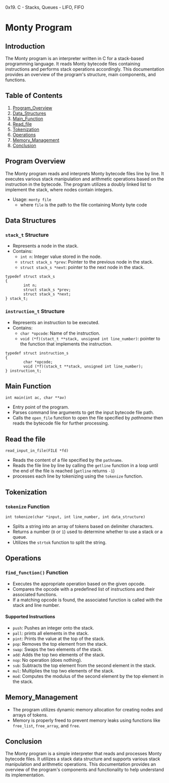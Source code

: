 0x19. C - Stacks, Queues - LIFO, FIFO

Monty Program
=====================================


Introduction
------------

The Monty program is an interpreter written in C for a stack-based programming language.
It reads Monty bytecode files containing instructions and performs stack operations accordingly. This documentation provides an overview of the program's structure, main components, and functions.

## Table of Contents
1. [Program_Overview](#program_overview)
2. [Data_Structures](#data_structures)
3. [Main_Function](#main_function)
4. [Read_file](#read_file)
5. [Tokenization](#tokenization)
6. [Operations](#operations)
7. [Memory_Management](#memory_management)
8. [Conclusion](#conclusion)

## Program Overview

The Monty program reads and interprets Monty bytecode files line by line.
It executes various stack manipulation and arithmetic operations based on the instruction in the bytecode. The program utilizes a doubly linked list to implement the stack, where nodes contain integers.
- Usage: `monty file`
    - where `file` is the path to the file containing Monty byte code

## Data Structures
### `stack_t` Structure
- Represents a node in the stack.
- Contains:
    - `int n`: Integer value stored in the node.
    - `struct stack_s *prev`: Pointer to the previous node in the stack.
    - `struct stack_s *next`: pointer to the next node in the stack.
```
typedef struct stack_s
{
        int n;
        struct stack_s *prev;
        struct stack_s *next;
} stack_t;

```
### `instruction_t` Structure
- Represents an instruction to be executed.
- Contains:
    - `char *opcode`: Name of the instruction.
    - `void (*f)(stact_t **stack, unsigned int line_number)`: pointer to the function that implements the instruction.
```
typedef struct instruction_s
{
        char *opcode;
        void (*f)(stack_t **stack, unsigned int line_number);
} instruction_t;

```
## Main Function
`int main(int ac, char **av)`
- Entry point of the program.
- Parses command line arguments to get the input bytecode file path.
- Calls the `open_file` function to open the file specified by *pathname* then reads the bytecode file for further processing.

## Read the file
`read_input_in_file(FILE *fd)`
- Reads the content of a file specified by the `pathname`.
- Reads the file line by line by calling the `getline` function in a loop until the end of the file is reached (`getline` returns `-1`) 
- processes each line by tokenizing using the `tokenize` function.

## Tokenization
### `tokenize` Function
`int tokenize(char *input, int line_number, int data_structure)`
- Splits a string into an array of tokens based on delimiter characters.
- Returns a number (`0` or `1`) used to determine whether to use a stack or a queue.
- Utilizes the `strtok` function to split the string.

## Operations
### `find_function()` Function
- Executes the appropriate operation based on the given opcode.
- Compares the opcode with a predefined list of instructions and their associated functions.
- If a matching opcode is found, the associated function is called with the stack and line number.

#### Supported Instructions
- `push`: Pushes an integer onto the stack.
- `pall`: prints all elements in the stack.
- `pint`: Prints the value at the top of the stack.
- `pop`: Removes the top element from the stack.
- `swap`: Swaps the two elements of the stack.
- `add`: Adds the top two elements of the stack.
- `nop`: No operation (does nothing).
- `sub`: Subtracts the top element from the second element in the stack.
- `mul`: Multiplies the top two elements of the stack.
- `mod`: Computes the modulus of the second element by the top element in the stack.

## Memory_Management
- The program utilizes dynamic memory allocation for creating nodes and arrays of tokens.
- Memory is properly freed to prevent memory leaks using functions like `free_list`, `free_array`, and `free`.

## Conclusion
The Monty program is a simple interpreter that reads and processes Monty bytecode files. It utilizes a stack data structure and supports various stack manipulation and arithmetic operations. This documentation provides an overview of the program's components and functionality to help understand its implementation.
